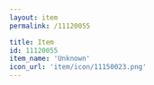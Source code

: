 ```yaml
---
layout: item
permalink: /11120055

title: Item
id: 11120055
item_name: 'Unknown'
icon_url: 'item/icon/11150023.png'
---
```

